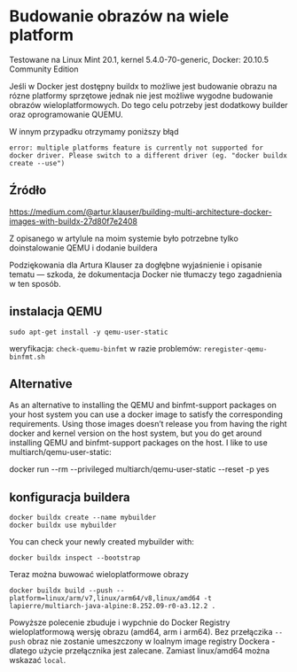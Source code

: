 # Budowanie obrazów na wiele platform

Testowane na Linux Mint 20.1, kernel 5.4.0-70-generic, Docker: 20.10.5 Community Edition

Jeśli w Docker jest dostępny buildx to możliwe jest budowanie obrazu na rózne platformy sprzętowe jednak nie jest możliwe wygodne budowanie obrazów wieloplatformowych. Do tego celu potrzeby jest dodatkowy builder oraz oprogramowanie QUEMU.

W innym przypadku otrzymamy poniższy błąd

```
error: multiple platforms feature is currently not supported for docker driver. Please switch to a different driver (eg. "docker buildx create --use")
```

## Źródło

https://medium.com/@artur.klauser/building-multi-architecture-docker-images-with-buildx-27d80f7e2408

Z opisanego w artylule na moim systemie było potrzebne tylko doinstalowanie QEMU i dodanie buildera

Podziękowania dla Artura Klauser za dogłębne wyjaśnienie i opisanie tematu — szkoda, że dokumentacja Docker nie tłumaczy tego zagadnienia w ten sposób. 

## instalacja QEMU

```
sudo apt-get install -y qemu-user-static
```

weryfikacja: `check-quemu-binfmt` 
w razie problemów: `reregister-qemu-binfmt.sh`

## Alternative

As an alternative to installing the QEMU and binfmt-support packages on your host system you can use a docker image to satisfy the corresponding requirements.
Using those images doesn’t release you from having the right docker and kernel version on the host system, but you do get around installing QEMU and binfmt-support packages on the host. I like to use multiarch/qemu-user-static:

docker run --rm --privileged multiarch/qemu-user-static --reset -p yes

## konfiguracja buildera

```
docker buildx create --name mybuilder
docker buildx use mybuilder
```

You can check your newly created mybuilder with:

```
docker buildx inspect --bootstrap
```

Teraz można buwować wieloplatformowe obrazy

```
docker buildx build --push --platform=linux/arm/v7,linux/arm64/v8,linux/amd64 -t lapierre/multiarch-java-alpine:8.252.09-r0-a3.12.2 .
```

Powyższe polecenie zbuduje i wypchnie do Docker Registry wieloplatformową wersję obrazu (amd64, arm i arm64). Bez przełączika `--push` obraz nie zostanie umeszczony w loalnym image registry Dockera - dlatego użycie przełącznika jest zalecane. Zamiast linux/amd64 można wskazać `local`. 
